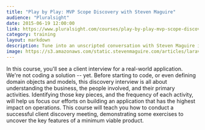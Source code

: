 ```yaml
---
title: "Play by Play: MVP Scope Discovery with Steven Maguire"
audience: "Pluralsight"
date: 2015-06-19 12:00:00
link: https://www.pluralsight.com/courses/play-by-play-mvp-scope-discovery
category: training
layout: markdown
description: Tune into an unscripted conversation with Steven Maguire in a real-world client interview to establish requirements for a minimum viable product
image: https://s3.amazonaws.com/static.stevenmaguire.com/articles/laravel-ci.jpg
---
```


In this course, you'll see a client interview for a real-world application. We're not coding a solution -- yet. Before starting to code, or even defining domain objects and models, this discovery interview is all about understanding the business, the people involved, and their primary activities. Identifying those key pieces, and the frequency of each activity, will help us focus our efforts on building an application that has the highest impact on operations. This course will teach you how to conduct a successful client discovery meeting, demonstrating some exercises to uncover the key features of a minimum viable product.
